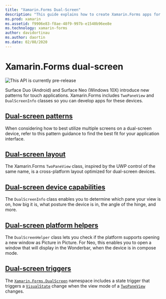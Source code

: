 ```yaml
---
title: "Xamarin.Forms Dual-Screen"
description: "This guide explains how to create Xamarin.Forms apps for dual-screen devices."
ms.prod: xamarin
ms.assetid: f9906e83-f8ae-48f9-997b-e1540b96ee8e
ms.technology: xamarin-forms
author: davidortinau
ms.author: daortin
ms.date: 02/08/2020
---
```


# Xamarin.Forms dual-screen

![](~/media/shared/preview.png "This API is currently pre-release")

Surface Duo (Android) and Surface Neo (Windows 10X) introduce new patterns for touch applications. Xamarin.Forms includes `TwoPaneView` and `DualScreenInfo` classes so you can develop apps for these devices.

## [Dual-screen patterns](design-patterns.md)

When considering how to best utilize multiple screens on a dual-screen device, refer to this pattern guidance to find the best fit for your application interface.

## [Dual-screen layout](twopaneview.md)

The Xamarin.Forms `TwoPaneView` class, inspired by the UWP control of the same name, is a cross-platform layout optimized for dual-screen devices.

## [Dual-screen device capabilities](dual-screen-info.md)

The `DualScreenInfo` class enables you to determine which pane your view is on, how big it is, what posture the device is in, the angle of the hinge, and more.

## [Dual-screen platform helpers](dual-screen-helper.md)

The `DualScreenHelper` class lets you check if the platform supports opening a new window as Picture in Picture. For Neo, this enables you to open a window that will display in the Wonderbar, when the device is in compose mode.

## [Dual-screen triggers](triggers.md)

The [`Xamarin.Forms.DualScreen`](xref:Xamarin.Forms.DualScreen) namespace includes a state trigger that triggers a [`VisualState`](xref:Xamarin.Forms.VisualState) change when the view mode of a [`TwoPaneView`](xref:Xamarin.Forms.DualScreen.TwoPaneView) changes.
